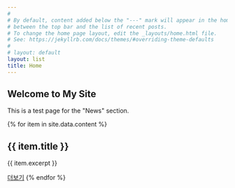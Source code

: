 ```yaml
---
#
# By default, content added below the "---" mark will appear in the home page
# between the top bar and the list of recent posts.
# To change the home page layout, edit the _layouts/home.html file.
# See: https://jekyllrb.com/docs/themes/#overriding-theme-defaults
#
# layout: default
layout: list
title: Home
---
```


## Welcome to My Site

This is a test page for the "News" section.

{% for item in site.data.content %}
  <h2>{{ item.title }}</h2>
  <p>{{ item.excerpt }}</p>
  <a href="#">더보기</a>
{% endfor %}
